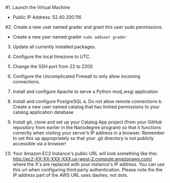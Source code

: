 #1. Launch the Virtual Machine

* Public IP Address: 52.40.200.116

#2. Create a new user named grader and grant this user sudo permissions.

* Create a new yser named grader
```sudo adduser grader```


3. Update all currently installed packages.

4. Configure the local timezone to UTC.

5. Change the SSH port from 22 to 2200

6. Configure the Uncomplicated Firewall to only allow incoming connections.

7. Install and configure Apache to serve a Python mod_wsgi application

8. Install and configure PostgreSQL
    a. Do not allow remote connections
    b. Create a new user named catalog that has limited permissions to your catalog application database

9. Install git, clone and set up your Catalog App project (from your GitHub repository from earlier in the Nanodegree program) so that it functions correctly when visiting your server’s IP address in a browser. Remember to set this up appropriately so that your .git directory is not publicly accessible via a browser!

10. Your Amazon EC2 Instance's public URL will look something like this: http://ec2-XX-XX-XXX-XXX.us-west-2.compute.amazonaws.com/ where the X's are replaced with your instance's IP address. You can use this url when configuring third party authentication. Please note the the IP address part of the AWS URL uses dashes, not dots.
